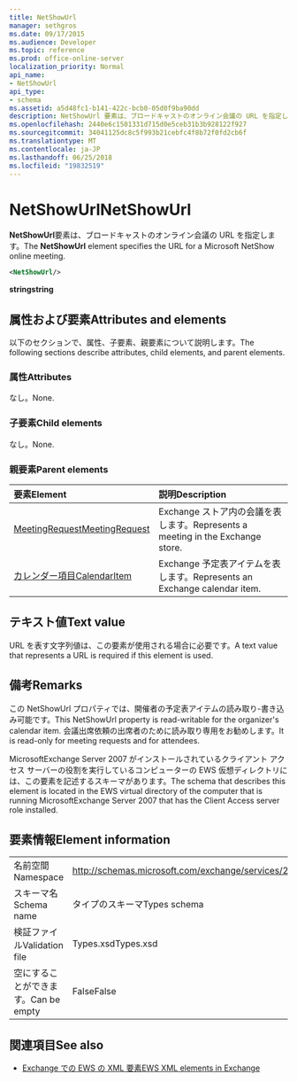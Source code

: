 ```yaml
---
title: NetShowUrl
manager: sethgros
ms.date: 09/17/2015
ms.audience: Developer
ms.topic: reference
ms.prod: office-online-server
localization_priority: Normal
api_name:
- NetShowUrl
api_type:
- schema
ms.assetid: a5d48fc1-b141-422c-bcb0-05d0f9ba90dd
description: NetShowUrl 要素は、ブロードキャストのオンライン会議の URL を指定します。
ms.openlocfilehash: 2440e6c1501331d715d0e5ceb31b3b928122f927
ms.sourcegitcommit: 34041125dc8c5f993b21cebfc4f8b72f0fd2cb6f
ms.translationtype: MT
ms.contentlocale: ja-JP
ms.lasthandoff: 06/25/2018
ms.locfileid: "19832519"
---
```

# <a name="netshowurl"></a><span data-ttu-id="91a95-103">NetShowUrl</span><span class="sxs-lookup"><span data-stu-id="91a95-103">NetShowUrl</span></span>

<span data-ttu-id="91a95-104">**NetShowUrl**要素は、ブロードキャストのオンライン会議の URL を指定します。</span><span class="sxs-lookup"><span data-stu-id="91a95-104">The **NetShowUrl** element specifies the URL for a Microsoft NetShow online meeting.</span></span> 
  
```xml
<NetShowUrl/>
```

 <span data-ttu-id="91a95-105">**string**</span><span class="sxs-lookup"><span data-stu-id="91a95-105">**string**</span></span>
## <a name="attributes-and-elements"></a><span data-ttu-id="91a95-106">属性および要素</span><span class="sxs-lookup"><span data-stu-id="91a95-106">Attributes and elements</span></span>

<span data-ttu-id="91a95-107">以下のセクションで、属性、子要素、親要素について説明します。</span><span class="sxs-lookup"><span data-stu-id="91a95-107">The following sections describe attributes, child elements, and parent elements.</span></span>
  
### <a name="attributes"></a><span data-ttu-id="91a95-108">属性</span><span class="sxs-lookup"><span data-stu-id="91a95-108">Attributes</span></span>

<span data-ttu-id="91a95-109">なし。</span><span class="sxs-lookup"><span data-stu-id="91a95-109">None.</span></span>
  
### <a name="child-elements"></a><span data-ttu-id="91a95-110">子要素</span><span class="sxs-lookup"><span data-stu-id="91a95-110">Child elements</span></span>

<span data-ttu-id="91a95-111">なし。</span><span class="sxs-lookup"><span data-stu-id="91a95-111">None.</span></span>
  
### <a name="parent-elements"></a><span data-ttu-id="91a95-112">親要素</span><span class="sxs-lookup"><span data-stu-id="91a95-112">Parent elements</span></span>

|<span data-ttu-id="91a95-113">**要素**</span><span class="sxs-lookup"><span data-stu-id="91a95-113">**Element**</span></span>|<span data-ttu-id="91a95-114">**説明**</span><span class="sxs-lookup"><span data-stu-id="91a95-114">**Description**</span></span>|
|:-----|:-----|
|[<span data-ttu-id="91a95-115">MeetingRequest</span><span class="sxs-lookup"><span data-stu-id="91a95-115">MeetingRequest</span></span>](meetingrequest.md) <br/> |<span data-ttu-id="91a95-116">Exchange ストア内の会議を表します。</span><span class="sxs-lookup"><span data-stu-id="91a95-116">Represents a meeting in the Exchange store.</span></span>  <br/> |
|[<span data-ttu-id="91a95-117">カレンダー項目</span><span class="sxs-lookup"><span data-stu-id="91a95-117">CalendarItem</span></span>](calendaritem.md) <br/> |<span data-ttu-id="91a95-118">Exchange 予定表アイテムを表します。</span><span class="sxs-lookup"><span data-stu-id="91a95-118">Represents an Exchange calendar item.</span></span>  <br/> |
   
## <a name="text-value"></a><span data-ttu-id="91a95-119">テキスト値</span><span class="sxs-lookup"><span data-stu-id="91a95-119">Text value</span></span>

<span data-ttu-id="91a95-120">URL を表す文字列値は、この要素が使用される場合に必要です。</span><span class="sxs-lookup"><span data-stu-id="91a95-120">A text value that represents a URL is required if this element is used.</span></span>
  
## <a name="remarks"></a><span data-ttu-id="91a95-121">備考</span><span class="sxs-lookup"><span data-stu-id="91a95-121">Remarks</span></span>

<span data-ttu-id="91a95-122">この NetShowUrl プロパティでは、開催者の予定表アイテムの読み取り-書き込み可能です。</span><span class="sxs-lookup"><span data-stu-id="91a95-122">This NetShowUrl property is read-writable for the organizer's calendar item.</span></span> <span data-ttu-id="91a95-123">会議出席依頼の出席者のために読み取り専用をお勧めします。</span><span class="sxs-lookup"><span data-stu-id="91a95-123">It is read-only for meeting requests and for attendees.</span></span>
  
<span data-ttu-id="91a95-124">MicrosoftExchange Server 2007 がインストールされているクライアント アクセス サーバーの役割を実行しているコンピューターの EWS 仮想ディレクトリには、この要素を記述するスキーマがあります。</span><span class="sxs-lookup"><span data-stu-id="91a95-124">The schema that describes this element is located in the EWS virtual directory of the computer that is running MicrosoftExchange Server 2007 that has the Client Access server role installed.</span></span>
  
## <a name="element-information"></a><span data-ttu-id="91a95-125">要素情報</span><span class="sxs-lookup"><span data-stu-id="91a95-125">Element information</span></span>

|||
|:-----|:-----|
|<span data-ttu-id="91a95-126">名前空間</span><span class="sxs-lookup"><span data-stu-id="91a95-126">Namespace</span></span>  <br/> |http://schemas.microsoft.com/exchange/services/2006/types  <br/> |
|<span data-ttu-id="91a95-127">スキーマ名</span><span class="sxs-lookup"><span data-stu-id="91a95-127">Schema name</span></span>  <br/> |<span data-ttu-id="91a95-128">タイプのスキーマ</span><span class="sxs-lookup"><span data-stu-id="91a95-128">Types schema</span></span>  <br/> |
|<span data-ttu-id="91a95-129">検証ファイル</span><span class="sxs-lookup"><span data-stu-id="91a95-129">Validation file</span></span>  <br/> |<span data-ttu-id="91a95-130">Types.xsd</span><span class="sxs-lookup"><span data-stu-id="91a95-130">Types.xsd</span></span>  <br/> |
|<span data-ttu-id="91a95-131">空にすることができます。</span><span class="sxs-lookup"><span data-stu-id="91a95-131">Can be empty</span></span>  <br/> |<span data-ttu-id="91a95-132">False</span><span class="sxs-lookup"><span data-stu-id="91a95-132">False</span></span>  <br/> |
   
## <a name="see-also"></a><span data-ttu-id="91a95-133">関連項目</span><span class="sxs-lookup"><span data-stu-id="91a95-133">See also</span></span>



- [<span data-ttu-id="91a95-134">Exchange での EWS の XML 要素</span><span class="sxs-lookup"><span data-stu-id="91a95-134">EWS XML elements in Exchange</span></span>](ews-xml-elements-in-exchange.md)

